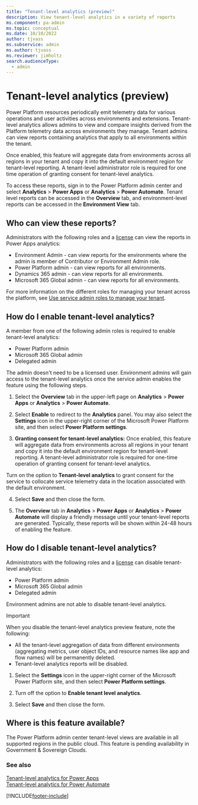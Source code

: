 ```yaml
---
title: "Tenant-level analytics (preview)" 
description: View tenant-level analytics in a variety of reports
ms.component: pa-admin
ms.topic: conceptual
ms.date: 10/10/2022
author: tjvass
ms.subservice: admin
ms.author: tjvass
ms.reviewer: jimholtz
search.audienceType: 
  - admin
---
```


# Tenant-level analytics (preview)

Power Platform resources periodically emit telemetry data for various operations and user activities across environments and extensions. Tenant-level analytics allows admins to view and compare insights derived from the Platform telemetry data across environments they manage. Tenant admins can view reports containing analytics that apply to all environments within the tenant. 

Once enabled, this feature will aggregate data from environments across all regions in your tenant and copy it into the default environment region for tenant-level reporting. A tenant-level administrator role is required for one time operation of granting consent for tenant-level analytics. 

To access these reports, sign in to the Power Platform admin center and select **Analytics** > **Power Apps** or **Analytics** > **Power Automate**. Tenant level reports can be accessed in the **Overview** tab, and environment-level reports can be accessed in the **Environment View** tab. 

## Who can view these reports?

Administrators with the following roles and a [license](pricing-billing-skus.md) can view the reports in Power Apps analytics:
- Environment Admin - can view reports for the environments where the admin is member of Contributor or Environment Admin role.
- Power Platform admin - can view reports for all environments.
- Dynamics 365 admin - can view reports for all environments. 
- Microsoft 365 Global admin - can view reports for all environments.

For more information on the different roles for managing your tenant across the platform, see [Use service admin roles to manage your tenant](use-service-admin-role-manage-tenant.md).

## How do I enable tenant-level analytics?

A member from one of the following admin roles is required to enable tenant-level analytics:

- Power Platform admin
- Microsoft 365 Global admin
- Delegated admin 

The admin doesn't need to be a licensed user.  Environment admins will gain access to the tenant-level analytics once the service admin enables the feature using the following steps. 

1. Select the **Overview** tab in the upper-left page on **Analytics** > **Power Apps** or **Analytics** > **Power Automate**. 

2. Select **Enable** to redirect to the **Analytics** panel. You may also select the **Settings** icon in the upper-right corner of the Microsoft Power Platform site, and then select **Power Platform settings**. 

3. **Granting consent for tenant-level analytics:** Once enabled, this feature will aggregate data from environments across all regions in your tenant and copy it into the default environment region for tenant-level reporting. A tenant-level administrator role is required for one-time operation of granting consent for tenant-level analytics. 

  Turn on the option to **Tenant-level analytics** to grant consent for the service to collocate service telemetry data in the location associated with the default environment. 

4. Select **Save** and then close the form. 

5. The **Overview** tab in **Analytics** > **Power Apps** or **Analytics** > **Power Automate** will display a friendly message until your tenant-level reports are generated. Typically, these reports will be shown within 24-48 hours of enabling the feature. 

## How do I disable tenant-level analytics?

Administrators with the following roles and a [license](pricing-billing-skus.md) can disable tenant-level analytics:

- Power Platform admin
- Microsoft 365 Global admin
- Delegated admin 

Environment admins are not able to disable tenant-level analytics.

> [!IMPORTANT]
> When you disable the tenant-level analytics preview feature, note the following:
> - All the tenant-level aggregation of data from different environments (aggregating metrics, user object IDs, and resource names like app and flow names) will be permanently deleted. 
> - Tenant-level analytics reports will be disabled. 

1. Select the **Settings** icon in the upper-right corner of the Microsoft Power Platform site, and then select **Power Platform settings**. 

2. Turn off the option to **Enable tenant level analytics**.

3. Select **Save** and then close the form.


## Where is this feature available?

The Power Platform admin center tenant-level views are available in all supported regions in the public cloud. This feature is pending availability in Government & Sovereign Clouds.

### See also
[Tenant-level analytics for Power Apps](powerapps-analytics-reports.md) <br />
[Tenant-level analytics for Power Automate](power-automate-analytics-reports.md) <br />


[!INCLUDE[footer-include](../includes/footer-banner.md)]
